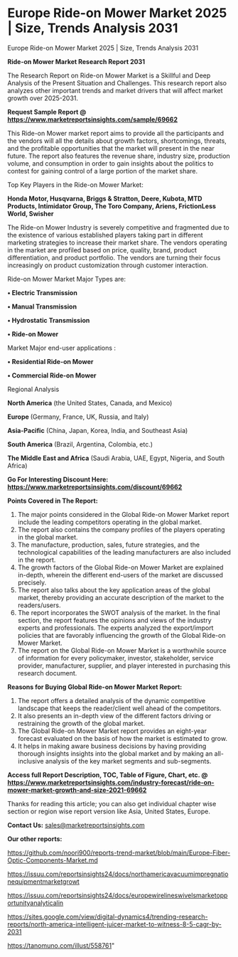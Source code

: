 # Europe Ride-on Mower Market 2025 | Size, Trends Analysis 2031
Europe Ride-on Mower Market 2025 | Size, Trends Analysis 2031

<strong>Ride-on Mower Market Research Report 2031</strong>

The Research Report on Ride-on Mower Market is a Skillful and Deep Analysis of the Present Situation and Challenges. This research report also analyzes other important trends and market drivers that will affect market growth over 2025-2031.

<strong>Request Sample Report @ <a href=https://www.marketreportsinsights.com/sample/69662>https://www.marketreportsinsights.com/sample/69662</a></strong>

This Ride-on Mower market report aims to provide all the participants and the vendors will all the details about growth factors, shortcomings, threats, and the profitable opportunities that the market will present in the near future. The report also features the revenue share, industry size, production volume, and consumption in order to gain insights about the politics to contest for gaining control of a large portion of the market share.

Top Key Players in the Ride-on Mower Market:

<strong>Honda Motor, Husqvarna, Briggs & Stratton, Deere, Kubota, MTD Products, Intimidator Group, The Toro Company, Ariens, FrictionLess World, Swisher</strong>

The Ride-on Mower Industry is severely competitive and fragmented due to the existence of various established players taking part in different marketing strategies to increase their market share. The vendors operating in the market are profiled based on price, quality, brand, product differentiation, and product portfolio. The vendors are turning their focus increasingly on product customization through customer interaction.

Ride-on Mower Market Major Types are:

<strong>• Electric Transmission

• Manual Transmission

• Hydrostatic Transmission

• Ride-on Mower</strong>

Market Major end-user applications :

<strong>• Residential Ride-on Mower

• Commercial Ride-on Mower</strong>

Regional Analysis

</u><strong><b>North America</b></strong> (the United States, Canada, and Mexico)

<strong><b>Europe </b></strong>(Germany, France, UK, Russia, and Italy)

<strong><b>Asia-Pacific</b></strong> (China, Japan, Korea, India, and Southeast Asia)

<strong><b>South America</b></strong> (Brazil, Argentina, Colombia, etc.)

<strong><b>The Middle East and Africa</b></strong> (Saudi Arabia, UAE, Egypt, Nigeria, and South Africa)

<strong>Go For Interesting Discount Here: <a href=https://www.marketreportsinsights.com/discount/69662>https://www.marketreportsinsights.com/discount/69662</a></strong>

<strong>Points Covered in The Report:</strong>
<ol>
  <li>The major points considered in the Global Ride-on Mower Market report include the leading competitors operating in the global market.</li>
  <li>The report also contains the company profiles of the players operating in the global market.</li>
  <li>The manufacture, production, sales, future strategies, and the technological capabilities of the leading manufacturers are also included in the report.</li>
  <li>The growth factors of the Global Ride-on Mower Market are explained in-depth, wherein the different end-users of the market are discussed precisely.</li>
  <li>The report also talks about the key application areas of the global market, thereby providing an accurate description of the market to the readers/users.</li>
  <li>The report incorporates the SWOT analysis of the market. In the final section, the report features the opinions and views of the industry experts and professionals. The experts analyzed the export/import policies that are favorably influencing the growth of the Global Ride-on Mower Market.</li>
  <li>The report on the Global Ride-on Mower Market is a worthwhile source of information for every policymaker, investor, stakeholder, service provider, manufacturer, supplier, and player interested in purchasing this research document.</li>
</ol>
<strong>Reasons for Buying Global Ride-on Mower Market Report:</strong>

<ol>
  <li>The report offers a detailed analysis of the dynamic competitive landscape that keeps the reader/client well ahead of the competitors.</li>
  <li>It also presents an in-depth view of the different factors driving or restraining the growth of the global market.</li>
  <li>The Global Ride-on Mower Market report provides an eight-year forecast evaluated on the basis of how the market is estimated to grow.</li>
  <li>It helps in making aware business decisions by having providing thorough insights insights into the global market and by making an all-inclusive analysis of the key market segments and sub-segments.</li>
</ol>
<strong>Access full Report Description, TOC, Table of Figure, Chart, etc. @ <a href=https://www.marketreportsinsights.com/industry-forecast/ride-on-mower-market-growth-and-size-2021-69662>https://www.marketreportsinsights.com/industry-forecast/ride-on-mower-market-growth-and-size-2021-69662</a></strong>


Thanks for reading this article; you can also get individual chapter wise section or region wise report version like Asia, United States, Europe.

<strong>Contact Us:</strong>
sales@marketreportsinsights.com

<strong>Our other reports:</strong>

<a href=https://github.com/noori900/reports-trend-market/blob/main/Europe-Fiber-Optic-Components-Market.md>https://github.com/noori900/reports-trend-market/blob/main/Europe-Fiber-Optic-Components-Market.md</a>

<a href=https://issuu.com/reportsinsights24/docs/northamericavacuumimpregnationequipmentmarketgrowt>https://issuu.com/reportsinsights24/docs/northamericavacuumimpregnationequipmentmarketgrowt</a>

<a href=https://issuu.com/reportsinsights24/docs/europewirelineswivelsmarketopportunityanalyticalin>https://issuu.com/reportsinsights24/docs/europewirelineswivelsmarketopportunityanalyticalin</a>

<a href=https://sites.google.com/view/digital-dynamics4/trending-research-reports/north-america-intelligent-juicer-market-to-witness-8-5-cagr-by-2031>https://sites.google.com/view/digital-dynamics4/trending-research-reports/north-america-intelligent-juicer-market-to-witness-8-5-cagr-by-2031</a>

<a href=https://tanomuno.com/illust/558761>https://tanomuno.com/illust/558761</a>"
